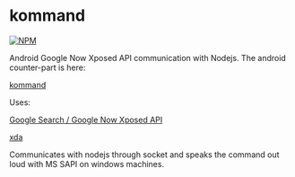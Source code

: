 kommand
=======

[![NPM](https://nodei.co/npm/kommand.png)](https://nodei.co/npm/kommand/)

Android Google Now Xposed API communication with Nodejs. The android counter-part is here:

[kommand](https://github.com/kaalpurush/kommand) 

Uses: 

[Google Search / Google Now Xposed API](https://github.com/MohammadAG/Google-Search-API)

[xda](http://forum.xda-developers.com/showthread.php?t=2554173)

Communicates with nodejs through socket and speaks the command out loud with MS SAPI on windows machines.


